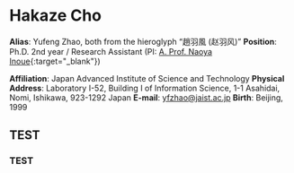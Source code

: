 # Hakaze Cho

**Alias**: Yufeng Zhao, both from the hieroglyph “趙羽風 (赵羽风)”
**Position**: Ph.D. 2nd year / Research Assistant (PI: [A. Prof. Naoya Inoue](https://naoya-i.info/){:target="_blank"})

**Affiliation**: Japan Advanced Institute of Science and Technology
**Physical Address**: Laboratory I-52, Building I of Information Science, 1-1 Asahidai, Nomi, Ishikawa, 923-1292 Japan
**E-mail**: yfzhao@jaist.ac.jp
**Birth**: Beijing, 1999

## TEST

### TEST
